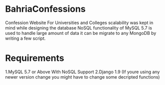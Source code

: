 # BahriaConfessions
Confession Website For Universities and Colleges
scalability was kept in mind while designing the database
NoSQL functionality of MySQL 5.7 is used to handle large amount of data
it can be migrate to any MongoDB by writing a few script.

# Requirements
1.MySQL 5.7 or Above With NoSQL Support
2.Django 1.9 (If youre using any newer version change you might have to change some decripted functions)
